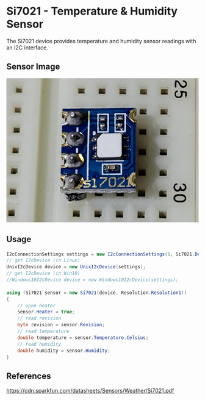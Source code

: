 ﻿# Si7021 - Temperature & Humidity Sensor
The Si7021 device provides temperature and humidity sensor readings with an I2C interface.

## Sensor Image
![](sensor.jpg)

## Usage
```C#
I2cConnectionSettings settings = new I2cConnectionSettings(1, Si7021.DefaultI2cAddress);
// get I2cDevice (in Linux)
UnixI2cDevice device = new UnixI2cDevice(settings);
// get I2cDevice (in Win10)
//Windows10I2cDevice device = new Windows10I2cDevice(settings);

using (Si7021 sensor = new Si7021(device, Resolution.Resolution1))
{
    // opne heater
    sensor.Heater = true;
    // read revision
    byte revision = sensor.Revision;
    // read temperature
    double temperature = sensor.Temperature.Celsius;
    // read humidity
    double humidity = sensor.Humidity;
}
```

## References
https://cdn.sparkfun.com/datasheets/Sensors/Weather/Si7021.pdf
